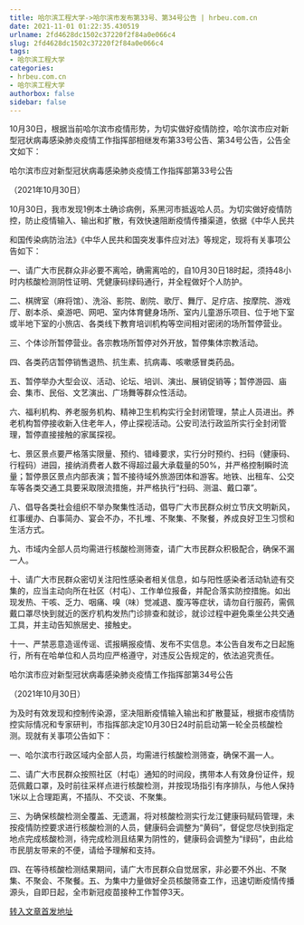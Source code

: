 ```yaml
---
title: 哈尔滨工程大学->哈尔滨市发布第33号、第34号公告 | hrbeu.com.cn
date: 2021-11-01 01:22:35.430519
urlname: 2fd4628dc1502c37220f2f84a0e066c4
slug: 2fd4628dc1502c37220f2f84a0e066c4
tags: 
- 哈尔滨工程大学
categories:
- hrbeu.com.cn
- 哈尔滨工程大学
authorbox: false
sidebar: false
---
```

10月30日，根据当前哈尔滨市疫情形势，为切实做好疫情防控，哈尔滨市应对新型冠状病毒感染肺炎疫情工作指挥部相继发布第33号公告、第34号公告，公告全文如下：

哈尔滨市应对新型冠状病毒感染肺炎疫情工作指挥部第33号公告

（2021年10月30日）

10月30日，我市发现1例本土确诊病例，系黑河市抵返哈人员。为切实做好疫情防控，防止疫情输入、输出和扩散，有效快速阻断疫情传播渠道，依据《中华人民共
<!--more-->
和国传染病防治法》《中华人民共和国突发事件应对法》等规定，现将有关事项公告如下：

一、请广大市民群众非必要不离哈，确需离哈的，自10月30日18时起，须持48小时内核酸检测阴性证明、凭健康码绿码通行，并全程做好个人防护。

二、棋牌室（麻将馆）、洗浴、影院、剧院、歌厅、舞厅、足疗店、按摩院、游戏厅、剧本杀、桌游吧、网吧、室内体育健身场所、室内儿童游乐项目、位于地下室或半地下室的小旅店、各类线下教育培训机构等空间相对密闭的场所暂停营业。

三、个体诊所暂停营业。各宗教场所暂停对外开放，暂停集体宗教活动。

四、各类药店暂停销售退热、抗生素、抗病毒、咳嗽感冒类药品。

五、暂停举办大型会议、活动、论坛、培训、演出、展销促销等；暂停游园、庙会、集市、民俗、文艺演出、广场舞等群众性活动。

六、福利机构、养老服务机构、精神卫生机构实行全封闭管理，禁止人员进出。养老机构暂停接收新入住老年人，停止探视活动。公安司法行政监所实行全封闭管理，暂停直接接触的家属探视。

七、景区景点要严格落实限量、预约、错峰要求，实行分时预约、扫码（健康码、行程码）进园，接纳消费者人数不得超过最大承载量的50%，并严格控制瞬时流量；暂停景区景点内部表演；暂不接待域外旅游团体和游客。地铁、出租车、公交车等各类交通工具要采取限流措施，并严格执行“扫码、测温、戴口罩”。

八、倡导各类社会组织不举办聚集性活动，倡导广大市民群众树立节庆文明新风，红事缓办、白事简办、宴会不办，不扎堆、不聚集、不聚餐，养成良好卫生习惯和生活方式。

九、市域内全部人员均需进行核酸检测筛查，请广大市民群众积极配合，确保不漏一人。

十、请广大市民群众密切关注阳性感染者相关信息，如与阳性感染者活动轨迹有交集的，应当主动向所在社区（村屯）、工作单位报备，并配合落实防控措施。如出现发热、干咳、乏力、咽痛、嗅（味）觉减退、腹泻等症状，请勿自行服药，需佩戴口罩尽快到就近的医疗机构发热门诊排查和就诊，就诊过程中避免乘坐公共交通工具，并主动告知旅居史、接触史。

十一、严禁恶意造谣传谣、谎报瞒报疫情、发布不实信息。本公告自发布之日起施行，所有在哈单位和人员均应严格遵守，对违反公告规定的，依法追究责任。

哈尔滨市应对新型冠状病毒感染肺炎疫情工作指挥部第34号公告

（2021年10月30日）

为及时有效发现和控制传染源，坚决阻断疫情输入输出和扩散蔓延，根据市疫情防控实际情况和专家研判，市指挥部决定10月30日24时前启动第一轮全员核酸检测。现就有关事项公告如下：

一、哈尔滨市行政区域内全部人员，均需进行核酸检测筛查，确保不漏一人。

二、请广大市民群众按照社区（村屯）通知的时间段，携带本人有效身份证件，规范佩戴口罩，及时前往采样点进行核酸检测，并按现场指引有序排队，与他人保持1米以上合理距离，不插队、不交谈、不聚集。

三、为确保核酸检测全覆盖、无遗漏，将对核酸检测实行龙江健康码赋码管理，未按疫情防控要求进行核酸检测的人员，健康码会调整为“黄码”，督促您尽快到指定地点完成核酸检测，待完成检测且结果为阴性的，健康码会调整为“绿码”，由此给市民朋友带来的不便，请给予理解和支持。

四、在等待核酸检测结果期间，请广大市民群众自觉居家，非必要不外出、不聚集、不聚会、不聚餐。五、为集中力量做好全员核酸筛查工作，迅速切断疫情传播源头，自即日起，全市新冠疫苗接种工作暂停3天。



[转入文章首发地址](http://gongxue.cn/info/1141/68388.htm)